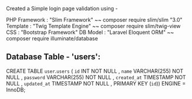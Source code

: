 Created a Simple login page validation using -
 
PHP Framework : "Slim Framework"		 ~~ composer require slim/slim "3.0"
Template 	  : "Twig Template Engine"   ~~ composer require slim/twig-view
CSS 	      : "Bootstrap Framework"
DB Model      : "Laravel Eloquent ORM"   ~~ composer require illuminate/database

Database Table - 'users':
------------------------
CREATE TABLE `user`.`users` ( `id` INT NOT NULL , 
							`name` VARCHAR(255) NOT NULL , 
							`password` VARCHAR(255) NOT NULL , 
							`created_at` TIMESTAMP NOT NULL , 
							`updated_at` TIMESTAMP NOT NULL , 
							PRIMARY KEY (`id`)) ENGINE = InnoDB;